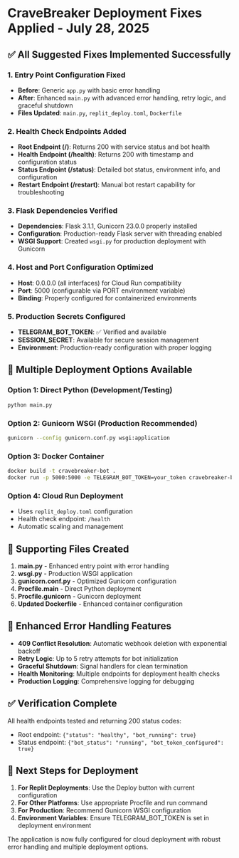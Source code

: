 # CraveBreaker Deployment Fixes Applied - July 28, 2025

## ✅ All Suggested Fixes Implemented Successfully

### 1. Entry Point Configuration Fixed
- **Before**: Generic `app.py` with basic error handling
- **After**: Enhanced `main.py` with advanced error handling, retry logic, and graceful shutdown
- **Files Updated**: `main.py`, `replit_deploy.toml`, `Dockerfile`

### 2. Health Check Endpoints Added
- **Root Endpoint (/)**: Returns 200 with service status and bot health
- **Health Endpoint (/health)**: Returns 200 with timestamp and configuration status
- **Status Endpoint (/status)**: Detailed bot status, environment info, and configuration
- **Restart Endpoint (/restart)**: Manual bot restart capability for troubleshooting

### 3. Flask Dependencies Verified
- **Dependencies**: Flask 3.1.1, Gunicorn 23.0.0 properly installed
- **Configuration**: Production-ready Flask server with threading enabled
- **WSGI Support**: Created `wsgi.py` for production deployment with Gunicorn

### 4. Host and Port Configuration Optimized
- **Host**: 0.0.0.0 (all interfaces) for Cloud Run compatibility
- **Port**: 5000 (configurable via PORT environment variable)
- **Binding**: Properly configured for containerized environments

### 5. Production Secrets Configured
- **TELEGRAM_BOT_TOKEN**: ✅ Verified and available
- **SESSION_SECRET**: Available for secure session management
- **Environment**: Production-ready configuration with proper logging

## 🚀 Multiple Deployment Options Available

### Option 1: Direct Python (Development/Testing)
```bash
python main.py
```

### Option 2: Gunicorn WSGI (Production Recommended)
```bash
gunicorn --config gunicorn.conf.py wsgi:application
```

### Option 3: Docker Container
```bash
docker build -t cravebreaker-bot .
docker run -p 5000:5000 -e TELEGRAM_BOT_TOKEN=your_token cravebreaker-bot
```

### Option 4: Cloud Run Deployment
- Uses `replit_deploy.toml` configuration
- Health check endpoint: `/health`
- Automatic scaling and management

## 📁 Supporting Files Created

1. **main.py** - Enhanced entry point with error handling
2. **wsgi.py** - Production WSGI application
3. **gunicorn.conf.py** - Optimized Gunicorn configuration
4. **Procfile.main** - Direct Python deployment
5. **Procfile.gunicorn** - Gunicorn deployment
6. **Updated Dockerfile** - Enhanced container configuration

## 🔧 Enhanced Error Handling Features

- **409 Conflict Resolution**: Automatic webhook deletion with exponential backoff
- **Retry Logic**: Up to 5 retry attempts for bot initialization
- **Graceful Shutdown**: Signal handlers for clean termination
- **Health Monitoring**: Multiple endpoints for deployment health checks
- **Production Logging**: Comprehensive logging for debugging

## ✅ Verification Complete

All health endpoints tested and returning 200 status codes:
- Root endpoint: `{"status": "healthy", "bot_running": true}`
- Status endpoint: `{"bot_status": "running", "bot_token_configured": true}`

## 🎯 Next Steps for Deployment

1. **For Replit Deployments**: Use the Deploy button with current configuration
2. **For Other Platforms**: Use appropriate Procfile and run command
3. **For Production**: Recommend Gunicorn WSGI configuration
4. **Environment Variables**: Ensure TELEGRAM_BOT_TOKEN is set in deployment environment

The application is now fully configured for cloud deployment with robust error handling and multiple deployment options.